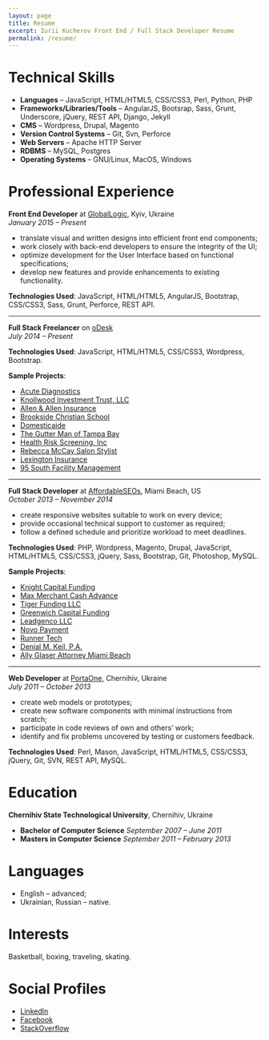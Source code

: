 ```yaml
---
layout: page
title: Resume
excerpt: Iurii Kucherov Front End / Full Stack Developer Resume
permalink: /resume/
---
```


# Technical Skills

+ **Languages** – JavaScript, HTML/HTML5, CSS/CSS3, Perl, Python, PHP
+ **Frameworks/Libraries/Tools** – AngularJS, Bootsrap, Sass, Grunt, Underscore, jQuery, REST API, Django, Jekyll
+ **CMS** – Wordpress, Drupal, Magento
+ **Version Control Systems** – Git, Svn, Perforce
+ **Web Servers** – Apache HTTP Server
+ **RDBMS** – MySQL, Postgres
+ **Operating Systems** – GNU/Linux, MacOS, Windows


# Professional Experience

**Front End Developer** at <a href="http://www.globallogic.com/" target="_blank">GlobalLogic</a>, Kyiv, Ukraine<br/>
_January 2015 – Present_

+ translate visual and written designs into efficient front end components;
+ work closely with back-end developers to ensure the integrity of the UI;
+ optimize development for the User Interface based on functional specifications;
+ develop new features and provide enhancements to existing functionality.

**Technologies Used**: JavaScript, HTML/HTML5, AngularJS, Bootstrap, CSS/CSS3, Sass, Grunt, Perforce, REST API.

----------

**Full Stack Freelancer** on <a href="https://www.odesk.com/users/~01c8013e8487023dcf" target="_blank">oDesk</a><br/>
_July 2014 – Present_

**Technologies Used**: JavaScript, HTML/HTML5, CSS/CSS3, Wordpress, Bootstrap.

**Sample Projects**:

+ <a href="http://acutediagnostics.com/" target="_blank">Acute Diagnostics</a>
+ <a href="http://trustknollwood.com/" target="_blank">Knollwood Investment Trust, LLC</a>
+ <a href="http://allen-allen.com" target="_blank">Allen & Allen Insurance</a>
+ <a href="http://brooksidechristian.com/" target="_blank">Brookside Christian School</a>
+ <a href="http://domesticaide.com/" target="_blank">Domesticaide</a>
+ <a href="http://gutter-man.com/" target="_blank">The Gutter Man of Tampa Bay</a>
+ <a href="http://hrstonline.com/" target="_blank">Health Risk Screening, Inc</a>
+ <a href="http://rebeccathestylist.com/" target="_blank">Rebecca McCay Salon Stylist</a>
+ <a href="http://pia-ins.com/" target="_blank">Lexington Insurance</a>
+ <a href="http://95southinc.com/" target="_blank">95 South Facility Management</a>

----------

**Full Stack Developer** at <a href="http://affordableseos.com/" target="_blank">AffordableSEOs</a>, Miami Beach, US<br/>
_October 2013 – November 2014_

+ create responsive websites suitable to work on every device;
+ provide occasional technical support to customer as required;
+ follow a defined schedule and prioritize workload to meet deadlines.

**Technologies Used**: PHP, Wordpress, Magento, Drupal, JavaScript, HTML/HTML5, CSS/CSS3, jQuery, Sass, Bootstrap, Git, Photoshop, MySQL.

**Sample Projects**:

+ <a href="http://www.knightcapitalfunding.com/" target="_blank">Knight Capital Funding</a>
+ <a href="http://maxmerchantcashadvance.com/" target="_blank">Max Merchant Cash Advance</a>
+ <a href="http://tigerfundingllc.com/" target="_blank">Tiger Funding LLC</a>
+ <a href="http://greenwichcapitalfunding.com/" target="_blank">Greenwich Capital Funding</a>
+ <a href="http://leadgencollc.com/" target="_blank">Leadgenco LLC</a>
+ <a href="http://novopayment.com/" target="_blank">Novo Payment</a>
+ <a href="http://runnertech.com/" target="_blank">Runner Tech</a>
+ <a href="http://keillaw.com/" target="_blank">Denial M. Keil, P.A.</a>
+ <a href="http://allyglaser.com/" target="_blank">Ally Glaser Attorney Miami Beach</a>

----------

**Web Developer** at <a href="https://portaone.com/" target="_blank">PortaOne</a>, Chernihiv, Ukraine<br/>
_July 2011 – October 2013_

+ create web models or prototypes;
+ create new software components with minimal instructions from scratch;
+ participate in code reviews of own and others’ work;
+ identify and fix problems uncovered by testing or customers feedback.

**Technologies Used**: Perl, Mason, JavaScript, HTML/HTML5, CSS/CSS3, jQuery, Git, SVN,
REST API, MySQL.


# Education

**Chernihiv State Technological University**, Chernihiv, Ukraine

+ **Bachelor of Computer Science** _September 2007 – June 2011_
+ **Masters in Computer Science** _September 2011 – February 2013_


# Languages

+ English – advanced;
+ Ukrainian, Russian – native.

# Interests

Basketball, boxing, traveling, skating.


# Social Profiles
+ <a href="https://ua.linkedin.com/in/ikucherov" target="_blank">LinkedIn</a>
+ <a href="https://www.facebook.com/ikucherov" target="_blank">Facebook</a>
+ <a href="http://stackoverflow.com/users/1022726/yuyokk" target="_blank">StackOverflow</a>
